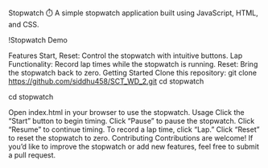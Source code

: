 Stopwatch
⏱️ A simple stopwatch application built using JavaScript, HTML, and CSS.

!Stopwatch Demo

Features
Start, Reset: Control the stopwatch with intuitive buttons.
Lap Functionality: Record lap times while the stopwatch is running.
Reset: Bring the stopwatch back to zero.
Getting Started
Clone this repository:
git clone https://github.com/siddhu458/SCT_WD_2.git
cd stopwatch

cd stopwatch

Open index.html in your browser to use the stopwatch.
Usage
Click the “Start” button to begin timing.
Click “Pause” to pause the stopwatch.
Click “Resume” to continue timing.
To record a lap time, click “Lap.”
Click “Reset” to reset the stopwatch to zero.
Contributing
Contributions are welcome! If you’d like to improve the stopwatch or add new features, feel free to submit a pull request.
